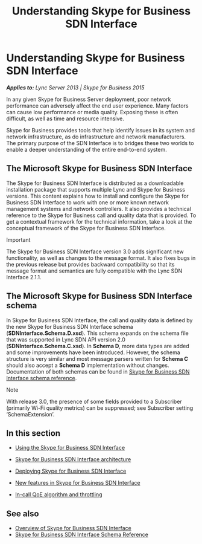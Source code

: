 ﻿---
title: Understanding Skype for Business SDN Interface
TOCTitle: Understanding Skype for Business SDN Interface
ms:assetid: 4c97bce1-4b8b-4c13-8ec6-99eed59d88fc
ms:mtpsurl: https://msdn.microsoft.com/en-us/library/Dn785193(v=office.16)
ms:contentKeyID: 65258654
ms.date: 02/27/2017
mtps_version: v=office.16
---

# Understanding Skype for Business SDN Interface


_**Applies to:** Lync Server 2013 | Skype for Business 2015_

In any given Skype for Business Server deployment, poor network performance can adversely affect the end user experience. Many factors can cause low performance or media quality. Exposing these is often difficult, as well as time and resource intensive.

Skype for Business provides tools that help identify issues in its system and network infrastructure, as do infrastructure and network manufacturers. The primary purpose of the SDN Interface is to bridges these two worlds to enable a deeper understanding of the entire end-to-end system.

## The Microsoft Skype for Business SDN Interface

The Skype for Business SDN Interface is distributed as a downloadable installation package that supports multiple Lync and Skype for Business versions. This content explains how to install and configure the Skype for Business SDN Interface to work with one or more known network management systems and network controllers. It also provides a technical reference to the Skype for Business call and quality data that is provided. To get a contextual framework for the technical information, take a look at the conceptual framework of the Skype for Business SDN Interface.


> [!IMPORTANT]
> The Skype for Business SDN Interface version 3.0 adds significant new functionality, as well as changes to the message format. It also fixes bugs in the previous release but provides backward compatibility so that its message format and semantics are fully compatible with the Lync SDN Interface 2.1.1.



## The Microsoft Skype for Business SDN Interface schema

In Skype for Business SDN Interface, the call and quality data is defined by the new Skype for Business SDN Interface schema (**SDNInterface.Schema.D.xsd**). This schema expands on the schema file that was supported in Lync SDN API version 2.0 (**SDNInterface.Schema.C.xsd**). In **Schema D**, more data types are added and some improvements have been introduced. However, the schema structure is very similar and most message parsers written for **Schema C** should also accept a **Schema D** implementation without changes. Documentation of both schemas can be found in [Skype for Business SDN Interface schema reference](https://msdn.microsoft.com/en-us/library/dn912673\(v=office.16\)).


> [!NOTE]
> With release 3.0, the presence of some fields provided to a Subscriber (primarily Wi-Fi quality metrics) can be suppressed; see Subscriber setting ‘SchemaExtension’.



## In this section

  - [Using the Skype for Business SDN Interface](using-the-skype-for-business-sdn-interface.md)

  - [Skype for Business SDN Interface architecture](skype-for-business-sdn-interface-architecture.md)

  - [Deploying Skype for Business SDN Interface](deploying-skype-for-business-sdn-interface.md)

  - [New features in Skype for Business SDN Interface](new-features-in-skype-for-business-sdn-interface.md)

  - [In-call QoE algorithm and throttling](in-call-qoe-algorithm-and-throttling.md)

## See also

- [Overview of Skype for Business SDN Interface](overview-of-skype-for-business-sdn-interface.md)
- [Skype for Business SDN Interface Schema Reference](skype-for-business-sdn-interface-schema-reference.md)

